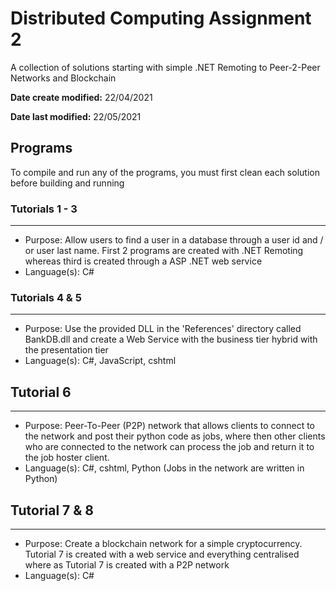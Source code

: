 # Distributed Computing Assignment 2
A collection of solutions starting with simple .NET Remoting to Peer-2-Peer Networks and Blockchain

**Date create modified:** 22/04/2021

**Date last modified:** 22/05/2021

## Programs
To compile and run any of the programs, you must first clean each solution before building and running 

### Tutorials 1 - 3
---
* Purpose: Allow users to find a user in a database through a user id and / or user last name. First 2 programs are created with .NET Remoting whereas third is created through a ASP .NET web service
* Language(s): C#


### Tutorials 4 & 5
---
* Purpose: Use the provided DLL in the 'References' directory called BankDB.dll and create a Web Service with the business tier hybrid with the presentation tier
* Language(s): C#, JavaScript, cshtml 


## Tutorial 6
---
* Purpose: Peer-To-Peer (P2P) network that allows clients to connect to the network and post their python code as jobs, where then other clients who are connected to the network can process the job and return it to the job hoster client. 
* Language(s): C#, cshtml, Python (Jobs in the network are written in Python)


## Tutorial 7 & 8
---
* Purpose: Create a blockchain network for a simple cryptocurrency. Tutorial 7 is created with a web service and everything centralised where as Tutorial 7 is created with a P2P network 
* Language(s): C#
